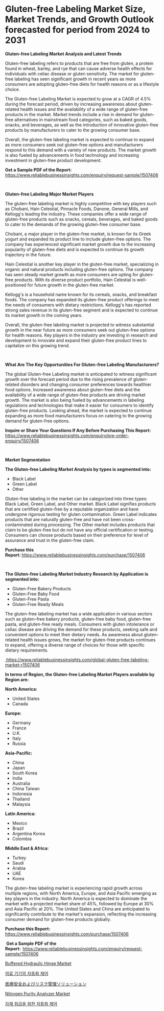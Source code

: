 <p><h1>Gluten-free Labeling Market Size, Market Trends, and Growth Outlook forecasted for period from 2024 to 2031</h1></p><p><strong>Gluten-free Labeling Market Analysis and Latest Trends</strong></p>
<p><p>Gluten-free labeling refers to products that are free from gluten, a protein found in wheat, barley, and rye that can cause adverse health effects for individuals with celiac disease or gluten sensitivity. The market for gluten-free labeling has seen significant growth in recent years as more consumers are adopting gluten-free diets for health reasons or as a lifestyle choice.</p><p>The Gluten-free Labeling Market is expected to grow at a CAGR of 4.5% during the forecast period, driven by increasing awareness about gluten-related health issues and the availability of a wide range of gluten-free products in the market. Market trends include a rise in demand for gluten-free alternatives in mainstream food categories, such as baked goods, snacks, and beverages, as well as the introduction of innovative gluten-free products by manufacturers to cater to the growing consumer base.</p><p>Overall, the gluten-free labeling market is expected to continue to expand as more consumers seek out gluten-free options and manufacturers respond to this demand with a variety of new products. The market growth is also fueled by advancements in food technology and increasing investment in gluten-free product development.</p></p>
<p><strong>Get a Sample PDF of the Report:&nbsp;</strong> <a href="https://www.reliablebusinessinsights.com/enquiry/request-sample/1507406">https://www.reliablebusinessinsights.com/enquiry/request-sample/1507406</a></p>
<p>&nbsp;</p>
<p><strong>Gluten-free Labeling Major Market Players</strong></p>
<p><p>The gluten-free labeling market is highly competitive with key players such as Chobani, Hain Celestial, Pinnacle Foods, Danone, General Mills, and Kellogg's leading the industry. These companies offer a wide range of gluten-free products such as snacks, cereals, beverages, and baked goods to cater to the demands of the growing gluten-free consumer base.</p><p>Chobani, a major player in the gluten-free market, is known for its Greek yogurt and expanded its product line to include gluten-free options. The company has experienced significant market growth due to the increasing popularity of gluten-free diets and is expected to continue its growth trajectory in the future.</p><p>Hain Celestial is another key player in the gluten-free market, specializing in organic and natural products including gluten-free options. The company has seen steady market growth as more consumers are opting for gluten-free products. With its diverse product portfolio, Hain Celestial is well-positioned for future growth in the gluten-free market.</p><p>Kellogg's is a household name known for its cereals, snacks, and breakfast foods. The company has expanded its gluten-free product offerings to meet the needs of consumers with dietary restrictions. Kellogg's has reported strong sales revenue in its gluten-free segment and is expected to continue its market growth in the coming years.</p><p>Overall, the gluten-free labeling market is projected to witness substantial growth in the near future as more consumers seek out gluten-free options for health reasons. Key players in the industry are investing in research and development to innovate and expand their gluten-free product lines to capitalize on this growing trend.</p></p>
<p>&nbsp;</p>
<p><strong>What Are The Key Opportunities For Gluten-free Labeling Manufacturers?</strong></p>
<p><p>The global Gluten-free Labeling market is anticipated to witness significant growth over the forecast period due to the rising prevalence of gluten-related disorders and changing consumer preferences towards healthier food options. Increased awareness about gluten-free diets and the availability of a wide range of gluten-free products are driving market growth. The market is also being fueled by advancements in labeling regulations and technologies that make it easier for consumers to identify gluten-free products. Looking ahead, the market is expected to continue expanding as more food manufacturers focus on catering to the growing demand for gluten-free options.</p></p>
<p><strong>Inquire or Share Your Questions If Any Before Purchasing This Report:</strong> <a href="https://www.reliablebusinessinsights.com/enquiry/pre-order-enquiry/1507406">https://www.reliablebusinessinsights.com/enquiry/pre-order-enquiry/1507406</a></p>
<p>&nbsp;</p>
<p><strong>Market Segmentation</strong></p>
<p><strong>The Gluten-free Labeling Market Analysis by types is segmented into:</strong></p>
<p><ul><li>Black Label</li><li>Green Label</li><li>Other</li></ul></p>
<p><p>Gluten-free labeling in the market can be categorized into three types: Black Label, Green Label, and Other market. Black Label signifies products that are certified gluten-free by a reputable organization and have undergone rigorous testing for gluten contamination. Green Label indicates products that are naturally gluten-free and have not been cross-contaminated during processing. The Other market includes products that claim to be gluten-free but do not have any official certification or testing. Consumers can choose products based on their preference for level of assurance and trust in the gluten-free claim.</p></p>
<p><strong>Purchase this Report:&nbsp;</strong><a href="https://www.reliablebusinessinsights.com/purchase/1507406">https://www.reliablebusinessinsights.com/purchase/1507406</a></p>
<p>&nbsp;</p>
<p><strong>The Gluten-free Labeling Market Industry Research by Application is segmented into:</strong></p>
<p><ul><li>Gluten-Free Bakery Products</li><li>Gluten-Free Baby Food</li><li>Gluten-Free Pasta</li><li>Gluten-Free Ready Meals</li></ul></p>
<p><p>The gluten-free labeling market has a wide application in various sectors such as gluten-free bakery products, gluten-free baby food, gluten-free pasta, and gluten-free ready meals. Consumers with gluten intolerance or celiac disease are driving the demand for these products, seeking safe and convenient options to meet their dietary needs. As awareness about gluten-related health issues grows, the market for gluten-free products continues to expand, offering a diverse range of choices for those with specific dietary requirements.</p></p>
<p><a href="https://www.reliablebusinessinsights.com/global-gluten-free-labeling-market-r1507406">&nbsp;https://www.reliablebusinessinsights.com/global-gluten-free-labeling-market-r1507406</a></p>
<p><strong>In terms of Region, the Gluten-free Labeling Market Players available by Region are:</strong></p>
<p>
    <p> <strong> North America: </strong>
        <ul>
            <li>United States</li>
            <li>Canada</li>
        </ul>
        </p> 
    <p> <strong> Europe: </strong>
        <ul>
            <li>Germany</li>
            <li>France</li>
            <li>U.K.</li>
            <li>Italy</li>
            <li>Russia</li>
        </ul>
        </p> 
    <p> <strong> Asia-Pacific: </strong>
        <ul>
            <li>China</li>
            <li>Japan</li>
            <li>South Korea</li>
            <li>India</li>
            <li>Australia</li>
            <li>China Taiwan</li>
            <li>Indonesia</li>
            <li>Thailand</li>
            <li>Malaysia</li>
        </ul>
        </p> 
    <p> <strong> Latin America: </strong>
        <ul>
            <li>Mexico</li>
            <li>Brazil</li>
            <li>Argentina Korea</li>
            <li>Colombia</li>
        </ul>
        </p> 
    <p> <strong> Middle East & Africa: </strong>
        <ul>
            <li>Turkey</li>
            <li>Saudi</li>
            <li>Arabia</li>
            <li>UAE</li>
            <li>Korea</li>
        </ul>
    </p>
    </p>
<p><p>The gluten-free labeling market is experiencing rapid growth across multiple regions, with North America, Europe, and Asia Pacific emerging as key players in the industry. North America is expected to dominate the market with a projected market share of 45%, followed by Europe at 30% and Asia Pacific at 20%. The United States and China are anticipated to significantly contribute to the market's expansion, reflecting the increasing consumer demand for gluten-free products globally.</p></p>
<p><strong>Purchase this Report: </strong><a href="https://www.reliablebusinessinsights.com/purchase/1507406">https://www.reliablebusinessinsights.com/purchase/1507406</a></p>
<p>&nbsp;<strong>Get a Sample PDF of the Report:&nbsp;&nbsp;</strong><a href="https://www.reliablebusinessinsights.com/enquiry/request-sample/1507406">https://www.reliablebusinessinsights.com/enquiry/request-sample/1507406</a></p>
<p><strong></strong></p>
<p><p><a href="https://github.com/Glendatilghmankmgz0rbhwpy/Market-Research-Report-List-2/blob/main/buffered-hydraulic-hinge-market.md">Buffered Hydraulic Hinge Market</a></p><p><a href="https://github.com/Edwards13Jessica/Market-Research-Report-List-1/blob/main/860249485529.md">의료 기기의 자동화 제어</a></p><p><a href="https://github.com/cbigkbh02719/Market-Research-Report-List-2/blob/main/884595093152.md">医療安全およびリスク管理ソリューション</a></p><p><a href="https://issuu.com/reportprime-2/docs/nitrogen-purity-analyzer-market-size-2030.pptx">Nitrogen Purity Analyzer Market</a></p><p><a href="https://github.com/chupp85/Market-Research-Report-List-1/blob/main/276874685528.md">자재 취급을 위한 자동화 제어</a></p></p>